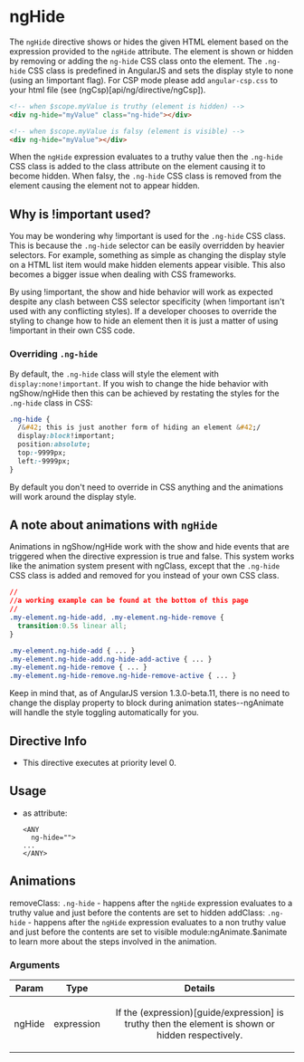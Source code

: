 



# ngHide








The `ngHide` directive shows or hides the given HTML element based on the expression
provided to the `ngHide` attribute. The element is shown or hidden by removing or adding
the `ng-hide` CSS class onto the element. The `.ng-hide` CSS class is predefined
in AngularJS and sets the display style to none (using an !important flag).
For CSP mode please add `angular-csp.css` to your html file (see (ngCsp)[api/ng/directive/ngCsp]).

```html
<!-- when $scope.myValue is truthy (element is hidden) -->
<div ng-hide="myValue" class="ng-hide"></div>

<!-- when $scope.myValue is falsy (element is visible) -->
<div ng-hide="myValue"></div>
```

When the `ngHide` expression evaluates to a truthy value then the `.ng-hide` CSS class is added to the class
attribute on the element causing it to become hidden. When falsy, the `.ng-hide` CSS class is removed
from the element causing the element not to appear hidden.

## Why is !important used?

You may be wondering why !important is used for the `.ng-hide` CSS class. This is because the `.ng-hide` selector
can be easily overridden by heavier selectors. For example, something as simple
as changing the display style on a HTML list item would make hidden elements appear visible.
This also becomes a bigger issue when dealing with CSS frameworks.

By using !important, the show and hide behavior will work as expected despite any clash between CSS selector
specificity (when !important isn't used with any conflicting styles). If a developer chooses to override the
styling to change how to hide an element then it is just a matter of using !important in their own CSS code.

### Overriding `.ng-hide`

By default, the `.ng-hide` class will style the element with `display:none!important`. If you wish to change
the hide behavior with ngShow/ngHide then this can be achieved by restating the styles for the `.ng-hide`
class in CSS:

```css
.ng-hide {
  /&#42; this is just another form of hiding an element &#42;/
  display:block!important;
  position:absolute;
  top:-9999px;
  left:-9999px;
}
```

By default you don't need to override in CSS anything and the animations will work around the display style.

## A note about animations with `ngHide`

Animations in ngShow/ngHide work with the show and hide events that are triggered when the directive expression
is true and false. This system works like the animation system present with ngClass, except that the `.ng-hide`
CSS class is added and removed for you instead of your own CSS class.

```css
//
//a working example can be found at the bottom of this page
//
.my-element.ng-hide-add, .my-element.ng-hide-remove {
  transition:0.5s linear all;
}

.my-element.ng-hide-add { ... }
.my-element.ng-hide-add.ng-hide-add-active { ... }
.my-element.ng-hide-remove { ... }
.my-element.ng-hide-remove.ng-hide-remove-active { ... }
```

Keep in mind that, as of AngularJS version 1.3.0-beta.11, there is no need to change the display
property to block during animation states--ngAnimate will handle the style toggling automatically for you.








## Directive Info


* This directive executes at priority level 0.


## Usage



* as attribute:
    ```
    <ANY
      ng-hide="">
    ...
    </ANY>
    ```



## Animations
removeClass: `.ng-hide` - happens after the `ngHide` expression evaluates to a truthy value and just before the contents are set to hidden
addClass: `.ng-hide` - happens after the `ngHide` expression evaluates to a non truthy value and just before the contents are set to visible
module:ngAnimate.$animate to learn more about the steps involved in the animation.

### Arguments

| Param | Type | Details |
| :--: | :--: | :--: |
| ngHide | expression | <p>If the (expression)[guide/expression] is truthy then the element is shown or hidden respectively.</p>  |




